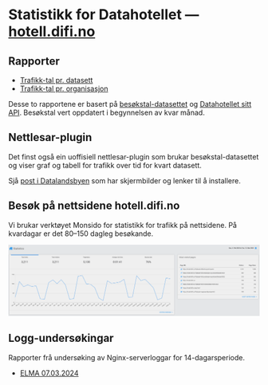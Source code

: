 # Statistikk for Datahotellet — [hotell.difi.no](https://hotell.difi.no/)

## Rapporter

- [Trafikk-tal pr. datasett](stats_pr_dataset.html)
- [Trafikk-tal pr. organisasjon](stats_pr_org.html)

Desse to rapportene er basert på [besøkstal-datasettet](https://data.norge.no/datasets/d0cb26a7-7093-49f9-be1e-c7e9d6b7e473) og [Datahotellet sitt API](http://hotell.difi.no/api).
Besøkstal vert oppdatert i begynnelsen av kvar månad.

## Nettlesar-plugin

Det finst også ein uoffisiell nettlesar-plugin som brukar besøkstal-datasettet og viser graf og tabell for trafikk over tid for kvart datasett.

Sjå [post i Datalandsbyen](https://datalandsbyen.norge.no/topic/97/turbo-nettlesar-plugin-for-datahotellet) som har skjermbilder og lenker til å installere.

## Besøk på nettsidene hotell.difi.no

Vi brukar verktøyet Monsido for statistikk for trafikk på nettsidene.
På kvardagar er det 80–150 dagleg besøkande.

![Skjermbilde frå Monsido for hotell.difi.no](monsido_2024-03-13_10.06.54.png)

## Logg-undersøkingar

Rapporter frå undersøking av Nginx-serverloggar for 14-dagarsperiode.
- [ELMA 07.03.2024](elma_nginx.html)